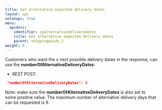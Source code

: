 ```yaml
---
title: Get alternative expected delivery dates
layout: api
notanapi: true
menu:
  apidocs:
    identifier: sgalternativedeliverydates
    title: Get alternative expected delivery dates
    parent: shippingguide_2
weight: 8
---
```

Customers who want the x next possible delivery dates in the response, can use the **numberOfAlternativeDeliveryDates**:

* REST POST: 
```json
 "numberOfAlternativeDeliveryDates": 2
```

Note: make sure the **numberOfAlternativeDeliveryDates** is also set to some positive value. The maximum number of alternative delivery days that can be requested is 9.
